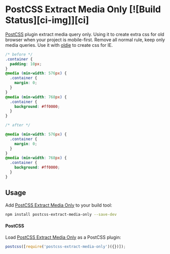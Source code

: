 # PostCSS Extract Media Only [![Build Status][ci-img]][ci]

[PostCSS] plugin extract media query only.
Using it to create extra css for old browser when your project is mobile-first. Remove all normal rule, keep only media queries. Use it with [oldie] to create css for IE.

```css
/* before */
.container {
  padding: 10px;
}
@media (min-width: 576px) {
  .container {
    margin: 0;
  }
}
@media (min-width: 768px) {
  .container {
    background: #ff0000;
  }
}

/* after */

@media (min-width: 576px) {
  .container {
    margin: 0;
  }
}
@media (min-width: 768px) {
  .container {
    background: #ff0000;
  }
}
```

## Usage

Add [PostCSS Extract Media Only] to your build tool:

```bash
npm install postcss-extract-media-only --save-dev
```

#### PostCSS

Load [PostCSS Extract Media Only] as a PostCSS plugin:

```js
postcss([require('postcss-extract-media-only')({})]);
```

[postcss]: https://github.com/postcss/postcss
[oldie]: https://github.com/jonathantneal/oldie
[postcss extract media only]: https://github.com/namth0712/postcss-extract-media-only
